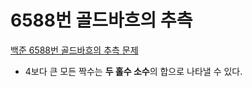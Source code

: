 # 6588번 골드바흐의 추측

[백준 6588번 골드바흐의 추측 문제](https://www.acmicpc.net/problem/6588)

- 4보다 큰 모든 짝수는 **두 홀수 소수**의 합으로 나타낼 수 있다.